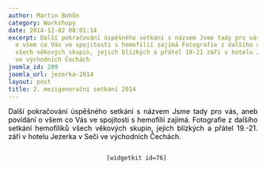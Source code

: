 ```yaml
---
author: Martin Bohůn
category: Workshopy
date: 2014-12-02 08:01:14
excerpt: Další pokračování úspěšného setkání s názvem Jsme tady pro vás, aneb povídání
  o všem co Vás ve spojitosti s hemofilií zajímá Fotografie z dalšího setkání hemofiliků
  všech věkových skupin, jejich blízkých a přátel 19-21 září v hotelu Jezerka v Seči
  ve východních Čechách
joomla_id: 209
joomla_url: jezerka-2014
layout: post
title: 2. mezigenerační setkání 2014
---
```


<p style="text-align: justify;">
 <span style="color: #000000;">
  Další pokračování úspěšného setkání s názvem Jsme tady pro vás, aneb povídání o všem co Vás ve spojitosti s hemofilií zajímá. Fotografie z dalšího setkání hemofiliků všech věkových skupin, jejich blízkých a přátel 19.-21. září v hotelu Jezerka v Seči ve východních Čechách.
 </span>
</p>
<p style="text-align: center;">
 <code>
  [widgetkit id=76]
 </code>
</p>
